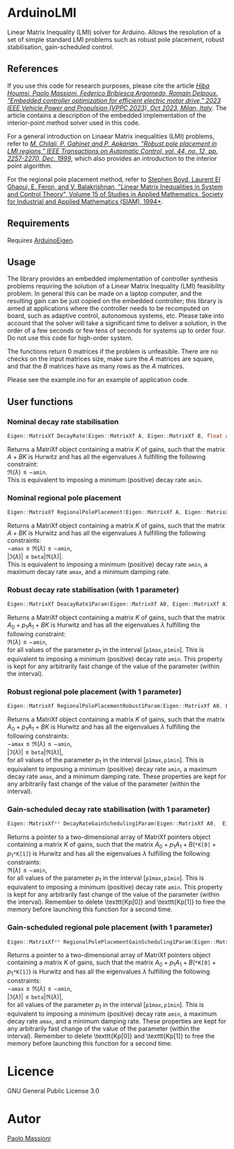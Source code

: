 # ArduinoLMI
Linear Matrix Inequality (LMI) solver for Arduino. Allows the resolution of a set of simple standard LMI problems such as robust pole placement, robust stabilisation, gain-scheduled control.
## References
If you use this code for research purposes, please cite the article  [*Hiba Houmsi, Paolo Massioni, Federico Bribiesca Argomedo, Romain Delpoux. "Embedded controller optimization for efficient electric motor drive," 2023 IEEE Vehicle Power and Propulsion (VPPC 2023), Oct 2023, Milan, Italy*](https://ec-lyon.hal.science/hal-04176290/). The article contains a description of the embedded implementation of the interior-point method solver used in this code.

For a general introduction on Linaear Matrix inequalities (LMI) problems, refer to  [*M. Chilali, P. Gahinet and P. Apkarian, "Robust pole 
 placement in LMI regions," IEEE Transactions on Automatic Control, vol. 44, no. 12,
 pp. 2257-2270, Dec. 1999*](https:/doi.org/10.1109/9.81120), which also provides an introduction to the interior point algorithm.

For the regional pole placement method, refer to  [Stephen Boyd, Laurent El Ghaoui, E. Feron, 
 and V. Balakrishnan, "Linear Matrix Inequalities in System and Control Theory",
 Volume 15 of Studies in Applied Mathematics, Society for Industrial and Applied 
 Mathematics (SIAM), 1994*](https://web.stanford.edu/~boyd/lmibook/lmibook.pdf).

## Requirements
Requires [ArduinoEigen](https://github.com/hideakitai/ArduinoEigen).

## Usage
The library provides an embedded implementation of controller synthesis problems requiring the solution of a Linear Matrix Inequality (LMI) feasibility problem. In general this can be made on a laptop computer, and the resulting gain can be just copied on the embedded controller; this library is aimed at applications where the controller needs to be recomputed on board, such as adaptive control, autonomous systems, etc. Please take into account that the solver will take a significant time to deliver a solution, in the order of a few seconds or few tens of seconds for systems up to order four. Do not use this code for high-order system.

The functions return $0$ matrices if the problem is unfeasible. There are no checks on the input matrices size, make sure the $A$ matrices are square, and that the $B$ matrices have as many rows as the $A$ matrices.

Please see the example.ino for an example of application code.

## User functions

### Nominal decay rate stabilisation
```cpp
Eigen::MatrixXf DecayRate(Eigen::MatrixXf A, Eigen::MatrixXf B, float amin)  
```
Returns a MatriXf object containing a matrix $K$ of gains, such that the matrix 
$A+BK$
is Hurwitz and has all the eigenvalues $\lambda$ fulfilling the following constraint:
<br> $\Re(\lambda) \leqslant -\texttt{amin}$. 
<br>
This is equivalent to imposing a minimum (positive) decay rate  $\texttt{amin}$.


### Nominal regional pole placement
```cpp
Eigen::MatrixXf RegionalPolePlacement(Eigen::MatrixXf A, Eigen::MatrixXf B, float amax, float amin, float beta)  
```
Returns a MatriXf object containing a matrix $K$ of gains, such that the matrix 
$A+BK$
is Hurwitz and has all the eigenvalues $\lambda$ fulfilling the following constraints:
<br> $-\texttt{amax} \leqslant \Re(\lambda) \leqslant -\texttt{amin}$, 
<br> $|\Im(\lambda)|\leqslant \texttt{beta} |\Re(\lambda)|$.
<br>
This is equivalent to imposing a minimum (positive) decay rate  $\texttt{amin}$, a maximum decay rate  $\texttt{amax}$, and a minimum damping rate.

### Robust decay rate stabilisation (with 1 parameter)
```cpp
Eigen::MatrixXf DeacayRate1Param(Eigen::MatrixXf A0, Eigen::MatrixXf A1, Eigen::MatrixXf B, float amin,  float p1max, float p1min);    
```
Returns a MatriXf object containing a matrix $K$ of gains, such that the matrix 
$A_0+p_1 A_1+ BK$
is Hurwitz and has all the eigenvalues $\lambda$ fulfilling the following constraint:
<br> $\Re(\lambda) \leqslant -\texttt{amin}$, 
<br>
for all values of the parameter $p_1$ in the interval $[\texttt{p1max}, \texttt{p1min}]$.
This is equivalent to imposing a minimum (positive) decay rate  $\texttt{amin}$. This property is kept for any arbitrarily fast change of the value of the parameter (within the interval).

### Robust regional pole placement (with 1 parameter)
```cpp
Eigen::MatrixXf RegionalPolePlacementRobust1Param(Eigen::MatrixXf A0, Eigen::MatrixXf A1, Eigen::MatrixXf B, float amax, float amin, float beta, float p1max, float p1min);    
```
Returns a MatriXf object containing a matrix $K$ of gains, such that the matrix 
$A_0+p_1 A_1+ BK$
is Hurwitz and has all the eigenvalues $\lambda$ fulfilling the following constraints:
<br> $-\texttt{amax} \leqslant \Re(\lambda) \leqslant -\texttt{amin}$, 
<br> $|\Im(\lambda)|\leqslant \texttt{beta} |\Re(\lambda)|$,
<br>
for all values of the parameter $p_1$ in the interval $[\texttt{p1max}, \texttt{p1min}]$.
This is equivalent to imposing a minimum (positive) decay rate  $\texttt{amin}$, a maximum decay rate  $\texttt{amax}$, and a minimum damping rate. These properties are kept for any arbitrarily fast change of the value of the parameter (within the interval).


### Gain-scheduled decay rate stabilisation (with 1 parameter)
```cpp
Eigen::MatrixXf** DecayRateGainScheduling1Param(Eigen::MatrixXf A0,  Eigen::MatrixXf A1, Eigen::MatrixXf B, float amin, float pmax, float pmin);
```
Returns a pointer to a two-dimensional array of MatriXf pointers object containing a matrix $K$ of gains, such that the matrix 
$A_0+p_1 A_1+ B(\texttt{*K[0]}+p_1\texttt{*K[1]})$
is Hurwitz and has all the eigenvalues $\lambda$ fulfilling the following constraints:
<br> $\Re(\lambda) \leqslant -\texttt{amin}$, <br>
for all values of the parameter $p_1$ in the interval $[\texttt{p1max}, \texttt{p1min}]$.
This is equivalent to imposing a minimum (positive) decay rate  $\texttt{amin}$. This property is kept for any arbitrarily fast change of the value of the parameter (within the interval). Remember to delete  \texttt{Kp[0]}
  and \texttt{Kp[1]} to free the memory before launching this function for a second time.


### Gain-scheduled regional pole placement (with 1 parameter)
```cpp
Eigen::MatrixXf** RegionalPolePlacementGainScheduling1Param(Eigen::MatrixXf A0,  Eigen::MatrixXf A1, Eigen::MatrixXf B, float amax, float amin, float beta, float pmax, float pmin);
```
Returns a pointer to a two-dimensional array of MatriXf pointers object containing a matrix $K$ of gains, such that the matrix 
$A_0+p_1 A_1+ B(\texttt{*K[0]}+p_1\texttt{*K[1]})$
is Hurwitz and has all the eigenvalues $\lambda$ fulfilling the following constraints:
<br> $-\texttt{amax} \leqslant \Re(\lambda) \leqslant -\texttt{amin}$, 
<br> $|\Im(\lambda)|\leqslant \texttt{beta} |\Re(\lambda)|$,
<br>
for all values of the parameter $p_1$ in the interval $[\texttt{p1max}, \texttt{p1min}]$.
This is equivalent to imposing a minimum (positive) decay rate  $\texttt{amin}$, a maximum decay rate  $\texttt{amax}$, and a minimum damping rate. These properties are kept for any arbitrarily fast change of the value of the parameter (within the interval). Remember to delete  \texttt{Kp[0]}
  and \texttt{Kp[1]} to free the memory before launching this function for a second time.

# Licence 
GNU General Public License 3.0


# Autor
[Paolo Massioni](https://sites.google.com/site/pmassio/home)

